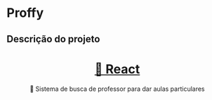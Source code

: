 # Proffy

## Descrição do projeto

<h1 align="center">
    <a href="https://pt-br.reactjs.org/">🔗 React</a>
</h1>
<p align="center">🚀 Sistema de busca de professor para dar aulas particulares</p>